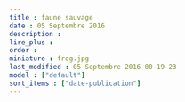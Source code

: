 ```yaml
---
title : faune sauvage
date : 05 Septembre 2016
description : 
lire_plus : 
order : 
miniature : frog.jpg
last_modified : 05 Septembre 2016 00-19-23
model : ["default"]
sort_items : ["date-publication"]
---
```

